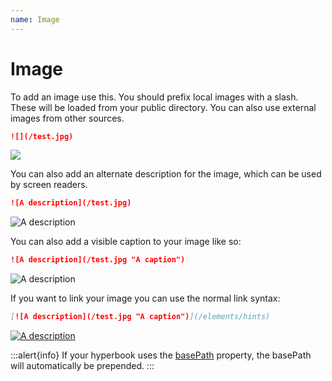 ```yaml
---
name: Image
---
```


# Image

To add an image use this. You should prefix local images with
a slash. These will be loaded from your public directory. You
can also use external images from other sources.

```md
![](/test.jpg)
```

![](/test.jpg)

You can also add an alternate description for the image,
which can be used by screen readers.

```md
![A description](/test.jpg)
```

![A description](/test.jpg)

You can also add a visible caption to your image like so:

```md
![A description](/test.jpg "A caption")
```

![A description](/test.jpg "A caption")

If you want to link your image you can use the normal link syntax:

```md
[![A description](/test.jpg "A caption")](/elements/hints)
```

[![A description](/test.jpg "A caption")](/elements/hints)

:::alert{info}
If your hyperbook uses the [basePath](/configuration/book) property, the basePath will automatically be prepended.
:::
